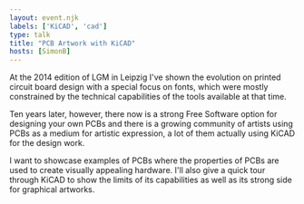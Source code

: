 ```yaml
---
layout: event.njk
labels: ['KiCAD', 'cad']
type: talk
title: "PCB Artwork with KiCAD"
hosts: [SimonB]
---
```


At the 2014 edition of LGM in Leipzig I've shown the evolution on
printed circuit board design with a special focus on fonts, which were
mostly constrained by the technical capabilities of the tools available
at that time.

Ten years later, however, there now is a strong Free Software
option for designing your own PCBs and there is a growing community
of artists using PCBs as a medium for artistic expression, a lot of
them actually using KiCAD for the design work.

I want to showcase examples of PCBs where the properties of PCBs are
used to create visually appealing hardware. I'll also give a quick tour
through KiCAD to show the limits of its capabilities as well as its
strong side for graphical artworks.
